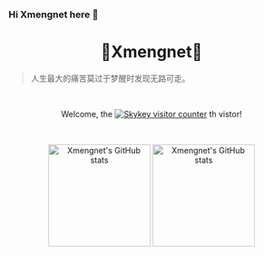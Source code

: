 ### Hi Xmengnet here 👋

<h1 align="center">👋Xmengnet👋</h1>

<p align="center">
<blockquote>人生最大的痛苦莫过于梦醒时发现无路可走。</blockquote>
</p>
</br>

<p align="center">
Welcome, the
<a href="https://github.com/xmengnet" target="_blank"><img src="https://count.getloli.com/get/@Xmengnet?theme=asoul" alt="Skykey visitor counter"></a>
th vistor!
</p>

</br>

<p align="center">
<a href="https://github.com/Xmengnet" target="_blank"><img src="https://github-readme-stats.vercel.app/api?username=Xmengnet&show_icons=true&bg_color=15,2CD8D5,C5C1FF&title_color=fff&text_color=fff&icon_color=fff&hide_border=true" alt="Xmengnet's GitHub stats" height="180px"></a>
<a href="https://github.com/Xmengnet" target="_blank"><img src="https://github-readme-stats.vercel.app/api/top-langs/?username=Xmengnet&hide=javascript,html,css&layout=compact&bg_color=15,C5C1FF,FFBAC3&title_color=fff&text_color=fff&icon_color=fff&hide_border=true" alt="Xmengnet's GitHub stats" height="180px"></a>
</p>
